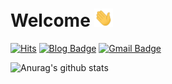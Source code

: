 # Welcome&nbsp;<img src="https://github.com/1ilsang/1ilsang/blob/master/assets/images/hi.gif" width="30px"> 
[![Hits](https://hits.seeyoufarm.com/api/count/incr/badge.svg?url=https://github.com/jy-kkkim%2Fgjbae1212%2Fhit-counter&count_bg=%2399ACF9&title_bg=%232C235B&icon=&icon_color=%23E7E7E7&title=Visit&edge_flat=true)](https://hits.seeyoufarm.com)
[![Blog Badge](https://img.shields.io/badge/Tistory-Blog-blue)](https://jy-tblog.tistory.com/)
[![Gmail Badge](https://img.shields.io/badge/Gmail-d14836?style=flat-square&logo=Gmail&logoColor=white&link=mailto:jy1129000@gmail.com)](mailto:jy1129000@gmail.com)

![Anurag's github stats](https://github-readme-stats.vercel.app/api?username=jy-kkkim&count_private=true&show_icons=true&theme=tokyonight)
